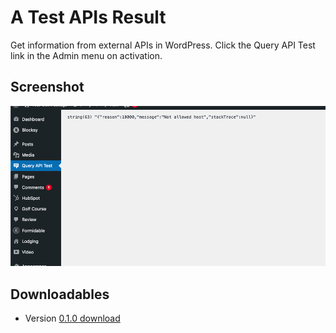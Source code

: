 # A Test APIs Result
Get information from external APIs in WordPress. Click the Query API Test link in the Admin menu on activation.

## Screenshot
![Screenshot](./screenshots/test.png)

## Downloadables
- Version [0.1.0 download](https://github.com/MediaUganda/A-Test-API/releases/download/0.1.0/a-test-api.zip)